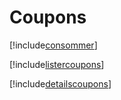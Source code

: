 # Coupons

[!include[consommer](coupons.consommer.autogen.md)]

[!include[listercoupons](coupons.listercoupons.autogen.md)]

[!include[detailscoupons](coupons.detailscoupons.autogen.md)]





